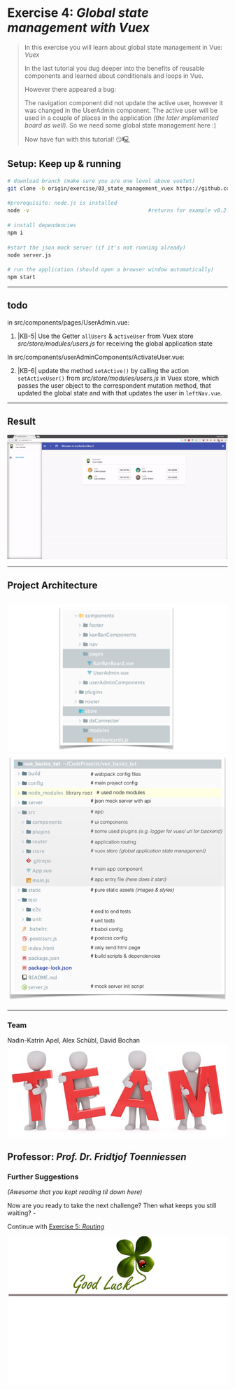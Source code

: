 # Exercise 4: _Global state management with Vuex_
> In this exercise you will learn about global state management in Vue: _Vuex_
>
> In the last tutorial you dug deeper into the benefits of reusable components and learned about conditionals and loops in Vue. 
> 
> However there appeared a bug:
>
> The navigation component did not update the active user, however it was changed in the UserAdmin component. The active user will be used in a couple of places in the application _(the later implemented board as well)_. So we need some global state management here :)
>
> Now have fun with this tutorial! 😏🖳 

## Setup: Keep up & running

``` bash
# download branch (make sure you are one level above vueTut)
git clone -b origin/exercise/03_state_management_vuex https://github.com/na018/vue_basics_tut.git vueTut/03_state_management_vuex && cd vueTut/03_state_management_vuex

#prerequisite: node.js is installed
node -v                                      #returns for example v8.2.1

# install dependencies
npm i

#start the json mock server (if it's not running already)
node server.js

# run the application (should open a browser window automatically)
npm start

```
--------------
## todo
in src/components/pages/UserAdmin.vue:
1. |KB-5| Use the Getter `allUsers` & `activeUser` from Vuex store _src/store/modules/users.js_ for receiving the global application state

In src/components/userAdminComponents/ActivateUser.vue:

2. |KB-6| update the method `setActive()` by calling the action `setActiveUser()` from _src/store/modules/users.js_ in Vuex store, which passes the user object to the correspondent mutation method, that updated the global state and with that updates the user in `leftNav.vue`.

-------------------
## Result
![vuex](static/img/readme/vuex.gif "vuex")


--------------------
## Project Architecture
![folder structure](static/img/readme/folderStructure.png "folder structure")
![KanBan Project Architecture](static/img/readme/ProjectArchitecture.png "KanBan Project Architecture")
-------------------

-------------------

### Team
Nadin-Katrin Apel, Alex Schübl, David Bochan
 ![Team photo](static/img/readme/team.jpg "Team")
 
 Professor: _Prof. Dr. Fridtjof Toenniessen_
-------------------
 
### Further Suggestions
_(Awesome that you kept reading til down here)_

Now are you ready to take the next challenge? Then what keeps you still waiting? - 

Continue with [Exercise 5: _Routing_](https://github.com/na018/vue_basics_tut/tree/origin/exercise/04_routing)

 ![Good luck](static/img/readme/luck.jpg "Kleeblatt")

 
 
